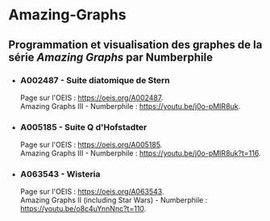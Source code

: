 # Amazing-Graphs
## Programmation et visualisation des graphes de la série *Amazing Graphs* par Numberphile

* ### A002487 - Suite diatomique de Stern

  Page sur l'OEIS : <https://oeis.org/A002487>.  
  Amazing Graphs III - Numberphile : <https://youtu.be/j0o-pMIR8uk>.

* ### A005185 - Suite Q d'Hofstadter

  Page sur l'OEIS : <https://oeis.org/A005185>.  
  Amazing Graphs III - Numberphile : <https://youtu.be/j0o-pMIR8uk?t=116>.

* ### A063543 - Wisteria

  Page sur l'OEIS : <https://oeis.org/A063543>.  
  Amazing Graphs II (including Star Wars) - Numberphile : <https://youtu.be/o8c4uYnnNnc?t=110>.
